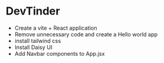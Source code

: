 # DevTinder

- Create a vite + React application
- Remove unnecessary code and create a Hello world app
- install tailwind css
- Install Daisy UI
- Add Navbar components to App.jsx
